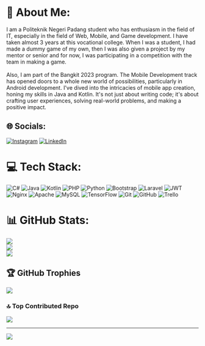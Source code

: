 # 💫 About Me:
I am a Politeknik Negeri Padang student who has enthusiasm in the field of IT, especially in the field of Web, Mobile, and Game development. I have taken almost 3 years at this vocational college. When I was a student, I had made a dummy game of my own, then I was also given a project by my mentor or senior and for now, I was participating in a competition with the team in making a game.<br><br>Also, I am part of the Bangkit 2023 program. The Mobile Development track has opened doors to a whole new world of possibilities, particularly in Android development. I've dived into the intricacies of mobile app creation, honing my skills in Java and Kotlin. It's not just about writing code; it's about crafting user experiences, solving real-world problems, and making a positive impact.


## 🌐 Socials:
[![Instagram](https://img.shields.io/badge/Instagram-%23E4405F.svg?logo=Instagram&logoColor=white)](https://instagram.com/ahmad.rayhan107) [![LinkedIn](https://img.shields.io/badge/LinkedIn-%230077B5.svg?logo=linkedin&logoColor=white)](https://linkedin.com/in/ahmad-rayhan-65179122a) 

# 💻 Tech Stack:
![C#](https://img.shields.io/badge/c%23-%23239120.svg?style=plastic&logo=csharp&logoColor=white) ![Java](https://img.shields.io/badge/java-%23ED8B00.svg?style=plastic&logo=openjdk&logoColor=white) ![Kotlin](https://img.shields.io/badge/kotlin-%237F52FF.svg?style=plastic&logo=kotlin&logoColor=white) ![PHP](https://img.shields.io/badge/php-%23777BB4.svg?style=plastic&logo=php&logoColor=white) ![Python](https://img.shields.io/badge/python-3670A0?style=plastic&logo=python&logoColor=ffdd54) ![Bootstrap](https://img.shields.io/badge/bootstrap-%238511FA.svg?style=plastic&logo=bootstrap&logoColor=white) ![Laravel](https://img.shields.io/badge/laravel-%23FF2D20.svg?style=plastic&logo=laravel&logoColor=white) ![JWT](https://img.shields.io/badge/JWT-black?style=plastic&logo=JSON%20web%20tokens) ![Nginx](https://img.shields.io/badge/nginx-%23009639.svg?style=plastic&logo=nginx&logoColor=white) ![Apache](https://img.shields.io/badge/apache-%23D42029.svg?style=plastic&logo=apache&logoColor=white) ![MySQL](https://img.shields.io/badge/mysql-4479A1.svg?style=plastic&logo=mysql&logoColor=white) ![TensorFlow](https://img.shields.io/badge/TensorFlow-%23FF6F00.svg?style=plastic&logo=TensorFlow&logoColor=white) ![Git](https://img.shields.io/badge/git-%23F05033.svg?style=plastic&logo=git&logoColor=white) ![GitHub](https://img.shields.io/badge/github-%23121011.svg?style=plastic&logo=github&logoColor=white) ![Trello](https://img.shields.io/badge/Trello-%23026AA7.svg?style=plastic&logo=Trello&logoColor=white)
# 📊 GitHub Stats:
![](https://github-readme-stats.vercel.app/api?username=ahmadrayhan107&theme=dracula&hide_border=false&include_all_commits=true&count_private=true)<br/>
![](https://github-readme-streak-stats.herokuapp.com/?user=ahmadrayhan107&theme=dracula&hide_border=false)<br/>
![](https://github-readme-stats.vercel.app/api/top-langs/?username=ahmadrayhan107&theme=dracula&hide_border=false&include_all_commits=true&count_private=true&layout=compact)

## 🏆 GitHub Trophies
![](https://github-profile-trophy.vercel.app/?username=ahmadrayhan107&theme=radical&no-frame=false&no-bg=false&margin-w=4)

### 🔝 Top Contributed Repo
![](https://github-contributor-stats.vercel.app/api?username=ahmadrayhan107&limit=5&theme=dark&combine_all_yearly_contributions=true)

---
[![](https://visitcount.itsvg.in/api?id=ahmadrayhan107&icon=2&color=1)](https://visitcount.itsvg.in)

<!-- Proudly created with GPRM ( https://gprm.itsvg.in ) -->
